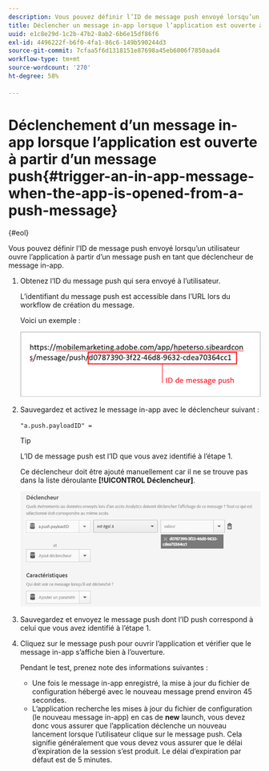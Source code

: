 ```yaml
---
description: Vous pouvez définir l’ID de message push envoyé lorsqu’un utilisateur ouvre l’application à partir d’un message push en tant que déclencheur de message in-app.
title: Déclencher un message in-app lorsque l’application est ouverte à partir d’un message push
uuid: e1c8e29d-1c2b-47b2-8ab2-6b6e15df86f6
exl-id: 4496222f-b6f0-4fa1-86c6-149b590244d3
source-git-commit: 7cfaa5f6d1318151e87698a45eb6006f7850aad4
workflow-type: tm+mt
source-wordcount: '270'
ht-degree: 58%

---
```


# Déclenchement d’un message in-app lorsque l’application est ouverte à partir d’un message push{#trigger-an-in-app-message-when-the-app-is-opened-from-a-push-message}

{#eol}

Vous pouvez définir l’ID de message push envoyé lorsqu’un utilisateur ouvre l’application à partir d’un message push en tant que déclencheur de message in-app.

1. Obtenez l’ID du message push qui sera envoyé à l’utilisateur.

   L’identifiant du message push est accessible dans l’URL lors du workflow de création du message.

   Voici un exemple :

   ![](assets/brandon_task1.png)

1. Sauvegardez et activez le message in-app avec le déclencheur suivant :

   `"a.push.payloadID" =`

   >[!TIP]
   >
   >L’ID de message push est l’ID que vous avez identifié à l’étape 1.

   Ce déclencheur doit être ajouté manuellement car il ne se trouve pas dans la liste déroulante **[!UICONTROL Déclencheur]**.

   ![](assets/brandon_task2.png)

1. Sauvegardez et envoyez le message push dont l’ID push correspond à celui que vous avez identifié à l’étape 1.
1. Cliquez sur le message push pour ouvrir l’application et vérifier que le message in-app s’affiche bien à l’ouverture.

   Pendant le test, prenez note des informations suivantes :

   * Une fois le message in-app enregistré, la mise à jour du fichier de configuration hébergé avec le nouveau message prend environ 45 secondes.
   * L’application recherche les mises à jour du fichier de configuration (le nouveau message in-app) en cas de **new** launch, vous devez donc vous assurer que l’application déclenche un nouveau lancement lorsque l’utilisateur clique sur le message push.
   Cela signifie généralement que vous devez vous assurer que le délai d’expiration de la session s’est produit. Le délai d’expiration par défaut est de 5 minutes.

